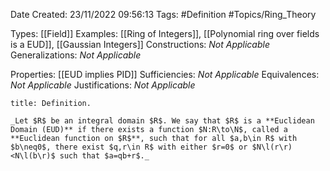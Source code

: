 <div class="topSpace"></div>

Date Created: 23/11/2022 09:56:13
Tags: #Definition #Topics/Ring_Theory

Types: [[Field]]
Examples: [[Ring of Integers]], [[Polynomial ring over fields is a EUD]], [[Gaussian Integers]]
Constructions: _Not Applicable_
Generalizations: _Not Applicable_

Properties: [[EUD implies PID]]
Sufficiencies: _Not Applicable_
Equivalences: _Not Applicable_
Justifications: _Not Applicable_

``` ad-Definition
title: Definition.

_Let $R$ be an integral domain $R$. We say that $R$ is a **Euclidean Domain (EUD)** if there exists a function $N:R\to\N$, called a **Euclidean function on $R$**, such that for all $a,b\in R$ with $b\neq0$, there exist $q,r\in R$ with either $r=0$ or $N\l(r\r)<N\l(b\r)$ such that $a=qb+r$._

```
